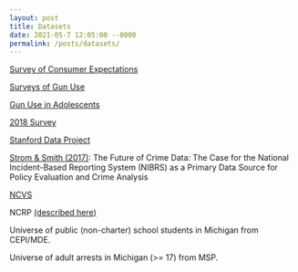 ```yaml
---
layout: post
title: Datasets
date: 2021-05-7 12:05:00 --0000
permalink: /posts/datasets/
---
```


[Survey of Consumer Expectations](https://www.newyorkfed.org/microeconomics/sce#/)

[Surveys of Gun Use](https://www.ncbi.nlm.nih.gov/pmc/articles/PMC1730664/)

[Gun Use in Adolescents](https://jamanetwork.com/journals/jamapediatrics/fullarticle/485678)

[2018 Survey](https://www2.southeastern.edu/orgs/ijae/index_files/IJAE%20SEPT%202019%20GIUS%20Self%20Defense%20Study%20DEC-19-2019.pdf)

[Stanford Data Project](https://openpolicing.stanford.edu/)

[Strom & Smith (2017)](https://ccjs.umd.edu/sites/ccjs.umd.edu/files/pubs/1COMPLIANT-Strom%2C%20K.%20%26%20Smith%2C%20E.%20%282017%29.%20The%20future%20of%20crime%20data%20the%20case%20for%20the%20national%20incident-based%20reporting%20system%20%28NIBRS%29.pdf): The Future of Crime Data: The Case for the National Incident-Based Reporting System (NIBRS) as a Primary Data Source for Policy Evaluation and Crime Analysis

[NCVS](https://www.icpsr.umich.edu/web/NACJD/series/95)

NCRP [(described here)](https://intranet.weatherhead.case.edu/document-upload/docs/1665.pdf)

Universe of public (non-charter) school students in Michigan from CEPI/MDE.

Universe of adult arrests in Michigan (>= 17) from MSP.
